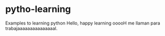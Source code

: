 # pytho-learning
Examples to learning python
Hello, happy learning
ooooH me llaman para trabajaaaaaaaaaaaaaaal.
